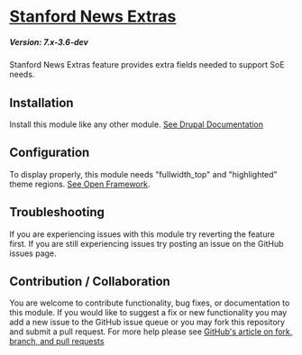 # [Stanford News Extras](https://github.com/SU-SWS/stanford_news)
##### Version: 7.x-3.6-dev

Stanford News Extras feature provides extra fields needed to support SoE needs.

Installation
---

Install this module like any other module. [See Drupal Documentation](https://drupal.org/documentation/install/modules-themes/modules-7)

Configuration
-------------

To display properly, this module needs "fullwidth_top" and "highlighted" theme regions. 
[See Open Framework](https://github.com/SU-SWS/open_framework/blob/8d5f74106fb1708955c9a07a2cd7cedeac117853/open_framework.info).

Troubleshooting
---

If you are experiencing issues with this module try reverting the feature first. If you are still experiencing issues try posting an issue on the GitHub issues page.

Contribution / Collaboration
---

You are welcome to contribute functionality, bug fixes, or documentation to this module. If you would like to suggest a fix or new functionality you may add a new issue to the GitHub issue queue or you may fork this repository and submit a pull request. For more help please see [GitHub's article on fork, branch, and pull requests](https://help.github.com/articles/using-pull-requests)
